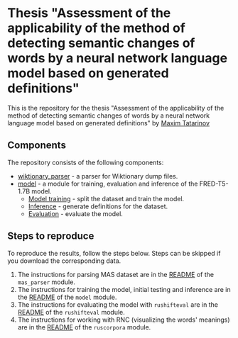 <h1>Thesis "Assessment of the applicability of the method of detecting semantic changes of words
by a neural network language model based on generated definitions"</h1>

This is the repository for the thesis "Assessment of the applicability of the method of
detecting semantic changes of words by a neural network language model based on generated
definitions" by [Maxim Tatarinov](https://github.com/tatarinovst2)

## Components

The repository consists of the following components:

* [wiktionary_parser](wiktionary_parser/README.md) - a parser for Wiktionary dump files.
* [model](model) - a module for training, evaluation and inference of the FRED-T5-1.7B model.
  * [Model training](model/docs/Model%20training.md) - split the dataset and train the model.
  * [Inference](model/docs/Inference.md) - generate definitions for the dataset.
  * [Evaluation](model/docs/Evaluation.md) - evaluate the model.

## Steps to reproduce

To reproduce the results, follow the steps below. Steps can be skipped if you download the corresponding data.

1. The instructions for parsing MAS dataset are in the
[README](mas_parser/README.md) of the `mas_parser` module.
2. The instructions for training the model, initial testing and inference are in the
[README](model/docs/Model%20training.md) of the `model` module.
3. The instructions for evaluating the model with `rushifteval` are in the
[README](rushifteval/README.md) of the `rushifteval` module.
4. The instructions for working with RNC (visualizing the words' meanings) are in the
[README](ruscorpora/README.md) of the `ruscorpora` module.
